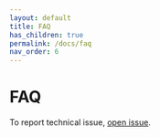 ```yaml
---
layout: default
title: FAQ
has_children: true
permalink: /docs/faq
nav_order: 6
---
```


# FAQ

To report technical issue, [open issue](https://github.com/Logmein-Bold-Mobile/bold360-mobile-docs-ios/issues).
